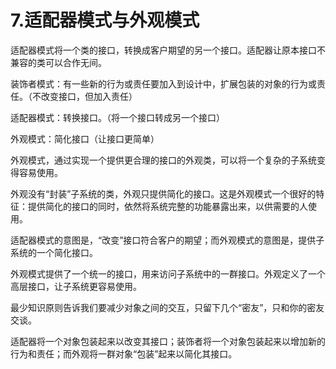 # 7.适配器模式与外观模式

适配器模式将一个类的接口，转换成客户期望的另一个接口。适配器让原本接口不兼容的类可以合作无间。

装饰者模式：有一些新的行为或责任要加入到设计中，扩展包装的对象的行为或责任。（不改变接口，但加入责任）

适配器模式：转换接口。（将一个接口转成另一个接口）

外观模式：简化接口（让接口更简单）

外观模式，通过实现一个提供更合理的接口的外观类，可以将一个复杂的子系统变得容易使用。

外观没有“封装”子系统的类，外观只提供简化的接口。这是外观模式一个很好的特征：提供简化的接口的同时，依然将系统完整的功能暴露出来，以供需要的人使用。

适配器模式的意图是，“改变”接口符合客户的期望；而外观模式的意图是，提供子系统的一个简化接口。

外观模式提供了一个统一的接口，用来访问子系统中的一群接口。外观定义了一个高层接口，让子系统更容易使用。

最少知识原则告诉我们要减少对象之间的交互，只留下几个“密友”，只和你的密友交谈。

适配器将一个对象包装起来以改变其接口；装饰者将一个对象包装起来以增加新的行为和责任；而外观将一群对象“包装”起来以简化其接口。